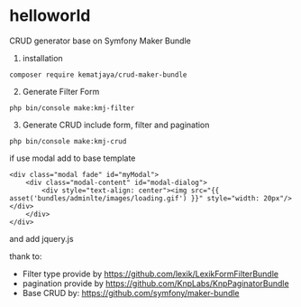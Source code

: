 # helloworld
CRUD generator base on Symfony Maker Bundle
1. installation
```
composer require kematjaya/crud-maker-bundle
```
2. Generate Filter Form
```
php bin/console make:kmj-filter
```
3. Generate CRUD include form, filter and pagination
```
php bin/console make:kmj-crud
```

if use modal add to base template
```
<div class="modal fade" id="myModal">
    <div class="modal-content" id="modal-dialog">
        <div style="text-align: center"><img src="{{ asset('bundles/adminlte/images/loading.gif') }}" style="width: 20px"/></div>
    </div>
</div>
```
and add jquery.js

thank to:
- Filter type provide by https://github.com/lexik/LexikFormFilterBundle
- pagination provide by https://github.com/KnpLabs/KnpPaginatorBundle
- Base CRUD by: https://github.com/symfony/maker-bundle

